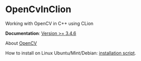 # OpenCvInClion
Working with OpenCV in C++ using CLion

**Documentation**:
[Version >= 3.4.6](https://docs.opencv.org/3.4.6/examples.html)

About [OpenCV](https://opencv.org/)

How to install on Linux Ubuntu/Mint/Debian: [installation script](https://github.com/milq/milq/blob/master/scripts/bash/install-opencv.sh).
